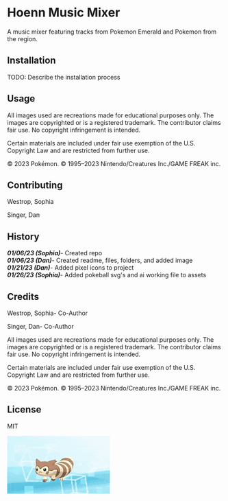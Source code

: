 # Hoenn Music Mixer

A music mixer featuring tracks from Pokemon Emerald and Pokemon from the region.  

## Installation

TODO: Describe the installation process  

## Usage

All images used are recreations made for educational purposes only. The images are copyrighted or is a registered trademark. The contributor claims fair use. No copyright infringement is intended.  

Certain materials are included under fair use exemption of the U.S. Copyright Law and are restricted from further use.  

© 2023 Pokémon. © 1995–2023 Nintendo/Creatures Inc./GAME FREAK inc.  

## Contributing

Westrop, Sophia  

Singer, Dan  

## History

***01/06/23 (Sophia)***- Created repo  
***01/06/23 (Dan)***- Created readme, files, folders, and added image  
***01/21/23 (Dan)***- Added pixel icons to project  
***01/26/23 (Sophia)***- Added pokeball svg's and ai working file to assets  

## Credits

Westrop, Sophia- Co-Author  

Singer, Dan- Co-Author  

All images used are recreations made for educational purposes only. The images are copyrighted or is a registered trademark. The contributor claims fair use. No copyright infringement is intended.  

Certain materials are included under fair use exemption of the U.S. Copyright Law and are restricted from further use.  

© 2023 Pokémon. © 1995–2023 Nintendo/Creatures Inc./GAME FREAK inc.  

## License

MIT

![Furret Walking](images/furret_walk.gif)  